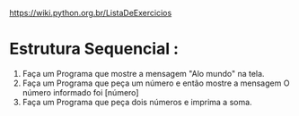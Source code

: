 https://wiki.python.org.br/ListaDeExercicios

# Estrutura Sequencial :

1. Faça um Programa que mostre a mensagem "Alo mundo" na tela.
2. Faça um Programa que peça um número e então mostre a mensagem O número informado foi [número]
3. Faça um Programa que peça dois números e imprima a soma.






